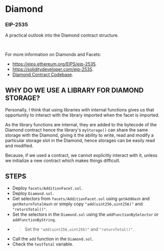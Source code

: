 # Diamond

### EIP-2535

A practical outlook into the Diamond contract structure.

<br/>

For more information on Diamonds and Facets:
- https://eips.ethereum.org/EIPS/eip-2535.
- https://soliditydeveloper.com/eip-2535.
- [Diamond Contract Codebase](https://github.com/mudgen/diamond-2-hardhat).

###
## WHY DO WE USE A LIBRARY FOR DIAMOND STORAGE?
Personally, I think that using libraries with internal functions gives us that opportunity to interact with the library imported when  the facet is imported. 

As the library functions are internal, they are added to the bytecode of the Diamond contract hence the library's `myStorage()` can share the same storage with the Diamond, giving it the ability to write, read and modify a particular storage slot in the Diamond, hence storages can be easily read and modified.

Because, if we used a contract, we cannot explicitly interact with it, unless we initialize a new contract which makes things difficult.


## STEPS

- Deploy `facets/AdditionFacet.sol`.
- Deploy `Diamond.sol`.
- Get selectors from `facets/AdditionFacet.sol` using `getAddHash` and `getReturnTotalHash` or simply copy `"add(uint256,uint256)"` and `"returnTotal()"`.
- Set the selectors in the `Diamond.sol` using the `addFunctionBySelector` or `addFunctionByString`.
- > Set the `"add(uint256,uint256)"` and `"returnTotal()"`.
- Call the `add` function in the `Diamond.sol`.
- Check the `testTotal` variable.
